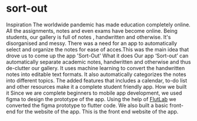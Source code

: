 # sort-out
 Inspiration
The worldwide pandemic has made education completely online.  All the assignments, notes and even exams have become online.  Being students, our gallery is full of  notes , handwritten and otherwise. It's  disorganised and messy. There was a need for an app to automatically select and organize the notes for ease of acces.This was the main idea that drove us to come up the app 'Sort-Out'
  What it does
Our app ‘Sort-out’ can automatically separate academic notes, handwritten and otherwise and thus  de-clutter our gallery. It uses machine learning to convert the handwritten notes into editable text formats. It also automatically  categorizes the notes into different topics. The added features that includes a calendar, to-do list and other resources make it a complete student friendly app.
How we built it
Since we are complete beginners to mobile app development, we used figma to design the prototype of the app. Using the help of [FlutLab](https://flutlab.io/) we converted the figma prototype to flutter code. We also built a basic front-end for the website of the app.
This is the front end website of the app.
